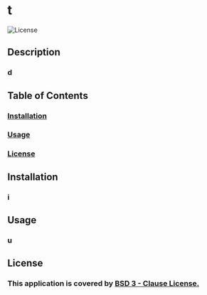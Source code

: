 # t

![License](https://img.shields.io/badge/License-BSD%203--Clause-blue.svg)

## Description

### d

## Table of Contents

### [Installation](#installation)

### [Usage](#usage)

### [License](#license)

## Installation

### i

## Usage

### u

## License

### This application is covered by [BSD 3 - Clause License.](https://opensource.org/licenses/BSD-3-Clause)
